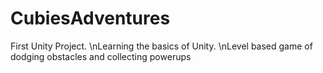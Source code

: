 # CubiesAdventures
First Unity Project. 
\nLearning the basics of Unity. 
\nLevel based game of dodging obstacles and collecting powerups
